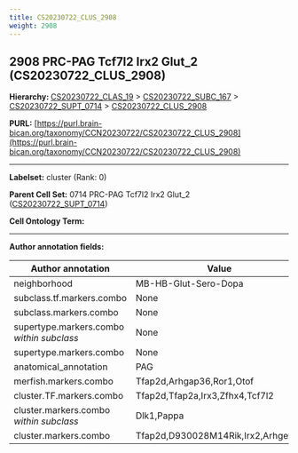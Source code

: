 ```yaml
---
title: CS20230722_CLUS_2908
weight: 2908
---
```

## 2908 PRC-PAG Tcf7l2 Irx2 Glut_2 (CS20230722_CLUS_2908)
<b>Hierarchy: </b>
[CS20230722_CLAS_19](../CS20230722_CLAS_19) >
[CS20230722_SUBC_167](../CS20230722_SUBC_167) >
[CS20230722_SUPT_0714](../CS20230722_SUPT_0714) >
[CS20230722_CLUS_2908](../CS20230722_CLUS_2908)

**PURL:** [https://purl.brain-bican.org/taxonomy/CCN20230722/CS20230722_CLUS_2908](https://purl.brain-bican.org/taxonomy/CCN20230722/CS20230722_CLUS_2908)

---


**Labelset:** cluster (Rank: 0)

**Parent Cell Set:** 0714 PRC-PAG Tcf7l2 Irx2 Glut_2 ([CS20230722_SUPT_0714](../CS20230722_SUPT_0714))



**Cell Ontology Term:** 

[MARKER GENES.]: #


---

[TRANSFERRED ANNOTATIONS.]: #


[AUTHOR ANNOTATION FIELDS.]: #


**Author annotation fields:**

| Author annotation | Value |
|-------------------|-------|
|neighborhood|MB-HB-Glut-Sero-Dopa|
|subclass.tf.markers.combo|None|
|subclass.markers.combo|None|
|supertype.markers.combo _within subclass_|None|
|supertype.markers.combo|None|
|anatomical_annotation|PAG|
|merfish.markers.combo|Tfap2d,Arhgap36,Ror1,Otof|
|cluster.TF.markers.combo|Tfap2d,Tfap2a,Irx3,Zfhx4,Tcf7l2|
|cluster.markers.combo _within subclass_|Dlk1,Pappa|
|cluster.markers.combo|Tfap2d,D930028M14Rik,Irx2,Arhgef26|
